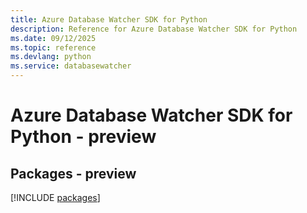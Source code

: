 ```yaml
---
title: Azure Database Watcher SDK for Python
description: Reference for Azure Database Watcher SDK for Python
ms.date: 09/12/2025
ms.topic: reference
ms.devlang: python
ms.service: databasewatcher
---
```

# Azure Database Watcher SDK for Python - preview
## Packages - preview
[!INCLUDE [packages](database-watcher-index.md)]